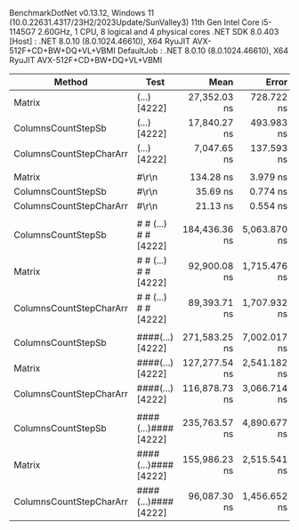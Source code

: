 
BenchmarkDotNet v0.13.12, Windows 11 (10.0.22631.4317/23H2/2023Update/SunValley3)
11th Gen Intel Core i5-1145G7 2.60GHz, 1 CPU, 8 logical and 4 physical cores
.NET SDK 8.0.403
  [Host]     : .NET 8.0.10 (8.0.1024.46610), X64 RyuJIT AVX-512F+CD+BW+DQ+VL+VBMI
  DefaultJob : .NET 8.0.10 (8.0.1024.46610), X64 RyuJIT AVX-512F+CD+BW+DQ+VL+VBMI


 Method                  | Test                 | Mean          | Error        | StdDev        | Median        | Gen0    | Gen1   | Allocated |
------------------------ |--------------------- |--------------:|-------------:|--------------:|--------------:|--------:|-------:|----------:|
 Matrix                  |     (...)     [4222] |  27,352.03 ns |   728.722 ns |  2,079.085 ns |  26,708.59 ns | 10.0403 |      - |   42024 B |
 ColumnsCountStepSb      |     (...)     [4222] |  17,840.27 ns |   493.983 ns |  1,417.329 ns |  17,435.49 ns |  4.0588 |      - |   16992 B |
 ColumnsCountStepCharArr |     (...)     [4222] |   7,047.65 ns |   137.593 ns |    222.187 ns |   6,990.03 ns |  4.0436 |      - |   16944 B |
                         |                      |               |              |               |               |         |        |           |
 Matrix                  | #\r\n                |     134.28 ns |     3.979 ns |     11.417 ns |     129.96 ns |  0.0515 |      - |     216 B |
 ColumnsCountStepSb      | #\r\n                |      35.69 ns |     0.774 ns |      1.698 ns |      35.39 ns |  0.0325 |      - |     136 B |
 ColumnsCountStepCharArr | #\r\n                |      21.13 ns |     0.554 ns |      1.582 ns |      20.53 ns |  0.0153 |      - |      64 B |
                         |                      |               |              |               |               |         |        |           |
 ColumnsCountStepSb      | # # (...) # # [4222] | 184,436.36 ns | 5,063.870 ns | 14,691.205 ns | 178,685.03 ns |  3.9063 |      - |   16992 B |
 Matrix                  | # # (...) # # [4222] |  92,900.08 ns | 1,715.476 ns |  3,465.347 ns |  91,934.10 ns | 10.0098 |      - |   42024 B |
 ColumnsCountStepCharArr | # # (...) # # [4222] |  89,393.71 ns | 1,707.932 ns |  1,514.037 ns |  89,880.10 ns |  4.0283 |      - |   16944 B |
                         |                      |               |              |               |               |         |        |           |
 ColumnsCountStepSb      | ####(...)     [4222] | 271,583.25 ns | 7,002.017 ns | 19,749.313 ns | 267,153.34 ns |  3.9063 |      - |   16992 B |
 Matrix                  | ####(...)     [4222] | 127,277.54 ns | 2,541.182 ns |  3,304.254 ns | 126,362.81 ns | 10.0098 | 0.4883 |   42024 B |
 ColumnsCountStepCharArr | ####(...)     [4222] | 116,878.73 ns | 3,066.714 ns |  8,945.748 ns | 114,019.70 ns |  3.9063 |      - |   16944 B |
                         |                      |               |              |               |               |         |        |           |
 ColumnsCountStepSb      | ####(...)#### [4222] | 235,763.57 ns | 4,890.677 ns | 13,953.376 ns | 232,355.41 ns |  3.9063 |      - |   16992 B |
 Matrix                  | ####(...)#### [4222] | 155,986.23 ns | 2,515.541 ns |  5,360.823 ns | 154,357.67 ns | 10.0098 |      - |   42024 B |
 ColumnsCountStepCharArr | ####(...)#### [4222] |  96,087.30 ns | 1,456.652 ns |  2,180.248 ns |  95,584.75 ns |  4.0283 |      - |   16944 B |
